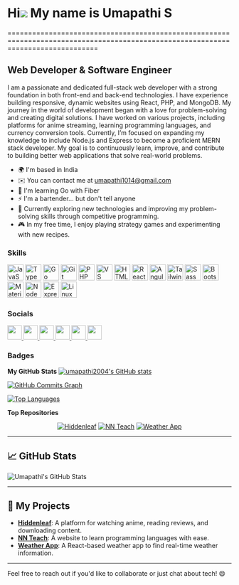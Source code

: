 # Hi![](https://user-images.githubusercontent.com/18350557/176309783-0785949b-9127-417c-8b55-ab5a4333674e.gif) My name is Umapathi S
==================================================================================================================================

Web Developer & Software Engineer
---------------------------------

I am a passionate and dedicated full-stack web developer with a strong foundation in both front-end and back-end technologies. I have experience building responsive, dynamic websites using React, PHP, and MongoDB. My journey in the world of development began with a love for problem-solving and creating digital solutions. I have worked on various projects, including platforms for anime streaming, learning programming languages, and currency conversion tools. Currently, I’m focused on expanding my knowledge to include Node.js and Express to become a proficient MERN stack developer. My goal is to continuously learn, improve, and contribute to building better web applications that solve real-world problems.

* 🌍 I'm based in India
* ✉️ You can contact me at [umapathi1014@gmail.com](mailto:umapathi1014@gmail.com)
* 🧠 I'm learning Go with Fiber
* ⚡ I'm a bartender... but don't tell anyone
* 🚀 Currently exploring new technologies and improving my problem-solving skills through competitive programming.
* 🎮 In my free time, I enjoy playing strategy games and experimenting with new recipes.

### Skills
<p align="left">
<a href="https://developer.mozilla.org/en-US/docs/Web/JavaScript" target="_blank" rel="noreferrer"><img src="https://raw.githubusercontent.com/danielcranney/readme-generator/main/public/icons/skills/javascript-colored.svg" width="36" height="36" alt="JavaScript" /></a>
<a href="https://www.typescriptlang.org/" target="_blank" rel="noreferrer"><img src="https://raw.githubusercontent.com/danielcranney/readme-generator/main/public/icons/skills/typescript-colored.svg" width="36" height="36" alt="TypeScript" /></a>
<a href="https://go.dev/doc/" target="_blank" rel="noreferrer"><img src="https://raw.githubusercontent.com/danielcranney/readme-generator/main/public/icons/skills/go-colored.svg" width="36" height="36" alt="Go" /></a>
<a href="https://git-scm.com/" target="_blank" rel="noreferrer"><img src="https://raw.githubusercontent.com/danielcranney/readme-generator/main/public/icons/skills/git-colored.svg" width="36" height="36" alt="Git" /></a>
<a href="https://www.php.net/" target="_blank" rel="noreferrer"><img src="https://raw.githubusercontent.com/danielcranney/readme-generator/main/public/icons/skills/php-colored.svg" width="36" height="36" alt="PHP" /></a>
<a href="https://code.visualstudio.com/" target="_blank" rel="noreferrer"><img src="https://raw.githubusercontent.com/danielcranney/readme-generator/main/public/icons/skills/visualstudiocode.svg" width="36" height="36" alt="VS Code" /></a>
<a href="https://developer.mozilla.org/en-US/docs/Glossary/HTML5" target="_blank" rel="noreferrer"><img src="https://raw.githubusercontent.com/danielcranney/readme-generator/main/public/icons/skills/html5-colored.svg" width="36" height="36" alt="HTML5" /></a>
<a href="https://reactjs.org/" target="_blank" rel="noreferrer"><img src="https://raw.githubusercontent.com/danielcranney/readme-generator/main/public/icons/skills/react-colored.svg" width="36" height="36" alt="React" /></a>
<a href="https://angular.io/" target="_blank" rel="noreferrer"><img src="https://raw.githubusercontent.com/danielcranney/readme-generator/main/public/icons/skills/angularjs-colored.svg" width="36" height="36" alt="Angular" /></a>
<a href="https://tailwindcss.com/" target="_blank" rel="noreferrer"><img src="https://raw.githubusercontent.com/danielcranney/readme-generator/main/public/icons/skills/tailwindcss-colored.svg" width="36" height="36" alt="TailwindCSS" /></a>
<a href="https://sass-lang.com/" target="_blank" rel="noreferrer"><img src="https://raw.githubusercontent.com/danielcranney/readme-generator/main/public/icons/skills/sass-colored.svg" width="36" height="36" alt="Sass" /></a>
<a href="https://getbootstrap.com/" target="_blank" rel="noreferrer"><img src="https://raw.githubusercontent.com/danielcranney/readme-generator/main/public/icons/skills/bootstrap-colored.svg" width="36" height="36" alt="Bootstrap" /></a>
<a href="https://mui.com/" target="_blank" rel="noreferrer"><img src="https://raw.githubusercontent.com/danielcranney/readme-generator/main/public/icons/skills/materialui-colored.svg" width="36" height="36" alt="Material UI" /></a>
<a href="https://nodejs.org/en/" target="_blank" rel="noreferrer"><img src="https://raw.githubusercontent.com/danielcranney/readme-generator/main/public/icons/skills/nodejs-colored.svg" width="36" height="36" alt="NodeJS" /></a>
<a href="https://expressjs.com/" target="_blank" rel="noreferrer"><img src="https://raw.githubusercontent.com/danielcranney/readme-generator/main/public/icons/skills/express-colored.svg" width="36" height="36" alt="Express" /></a>
<a href="https://www.linux.org" target="_blank" rel="noreferrer"><img src="https://raw.githubusercontent.com/danielcranney/readme-generator/main/public/icons/skills/linux-colored.svg" width="36" height="36" alt="Linux" /></a>
</p>

### Socials
<p align="left"> 
<a href="https://www.github.com/umapathi2004" target="_blank" rel="noreferrer"> <img src="https://raw.githubusercontent.com/danielcranney/readme-generator/main/public/icons/socials/github.svg" width="32" height="32" /> </a> 
<a href="http://www.instagram.com/umapathi1014" target="_blank" rel="noreferrer"> <img src="https://raw.githubusercontent.com/danielcranney/readme-generator/main/public/icons/socials/instagram.svg" width="32" height="32" /> </a> 
<a href="https://www.linkedin.com/in/umapathi2004" target="_blank" rel="noreferrer"> <img src="https://raw.githubusercontent.com/danielcranney/readme-generator/main/public/icons/socials/linkedin.svg" width="32" height="32" /> </a> 
<a href="https://www.x.com/umapathi1014" target="_blank" rel="noreferrer"> <img src="https://raw.githubusercontent.com/danielcranney/readme-generator/main/public/icons/socials/twitter.svg" width="32" height="32" /> </a> 
<a href="https://www.youtube.com/@umapathi2004" target="_blank" rel="noreferrer"> <img src="https://raw.githubusercontent.com/danielcranney/readme-generator/main/public/icons/socials/youtube.svg" width="32" height="32" /> </a> 
<a href="https://www.threads.net/@umapathi1014" target="_blank" rel="noreferrer"> <img src="https://raw.githubusercontent.com/danielcranney/readme-generator/main/public/icons/socials/threads.svg" width="32" height="32" /> </a>
</p>

### Badges
**My GitHub Stats**
<a href="http://www.github.com/umapathi2004"><img src="https://github-readme-stats.vercel.app/api?username=umapathi2004&show_icons=true&hide=&count_private=true&title_color=0891b2&text_color=ffffff&icon_color=0891b2&bg_color=1c1917&hide_border=true&show_icons=true" alt="umapathi2004's GitHub stats" /></a>

<a href="http://www.github.com/umapathi2004"><img src="https://github-readme-activity-graph.cyclic.app/graph?username=umapathi2004&bg_color=1c1917&color=ffffff&line=0891b2&point=ffffff&area_color=1c1917&area=true&hide_border=true&custom_title=GitHub%20Commits%20Graph" alt="GitHub Commits Graph" /></a>

<a href="https://github.com/umapathi2004" align="left"><img src="https://github-readme-stats.vercel.app/api/top-langs/?username=umapathi2004&langs_count=10&title_color=0891b2&text_color=ffffff&icon_color=0891b2&bg_color=1c1917&hide_border=true&locale=en&custom_title=Top%20%Languages" alt="Top Languages" /></a>

**Top Repositories**
<div width="100%" align="center">
  <a href="https://github.com/Umapathi2004/Hiddenleaf"><img src="https://github-readme-stats.vercel.app/api/pin/?username=umapathi2004&repo=Hiddenleaf&title_color=0891b2&text_color=ffffff&icon_color=0891b2&bg_color=1c1917&hide_border=true" alt="Hiddenleaf" /></a>
  <a href="https://github.com/Umapathi2004/NN-Teach"><img src="https://github-readme-stats.vercel.app/api/pin/?username=umapathi2004&repo=NN-Teach&title_color=0891b2&text_color=ffffff&icon_color=0891b2&bg_color=1c1917&hide_border=true" alt="NN Teach" /></a>
  <a href="https://github.com/Umapathi2004/Weather-App"><img src="https://github-readme-stats.vercel.app/api/pin/?username=umapathi2004&repo=Weather-App&title_color=0891b2&text_color=ffffff&icon_color=0891b2&bg_color=1c1917&hide_border=true" alt="Weather App" /></a>
</div>

---

## 📈 GitHub Stats

![Umapathi's GitHub Stats](https://github-readme-stats.vercel.app/api?username=umapathi2004&show_icons=true&hide_title=true&hide_border=true&count_private=true&hide=prs&theme=radical)

---

## 🚀 My Projects

- **[Hiddenleaf](https://github.com/Umapathi2004/Hiddenleaf)**: A platform for watching anime, reading reviews, and downloading content.
- **[NN Teach](https://github.com/Umapathi2004/NN-Teach)**: A website to learn programming languages with ease.
- **[Weather App](https://github.com/Umapathi2004/Weather-App)**: A React-based weather app to find real-time weather information.

---

Feel free to reach out if you'd like to collaborate or just chat about tech! 😄
